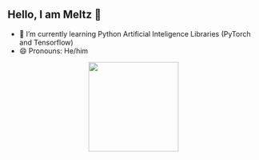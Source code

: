 ## Hello, I am Meltz 👋


- 🔭 I’m currently learning Python Artificial Inteligence Libraries (PyTorch and Tensorflow)
- 😄 Pronouns: He/him
  
<div align="center">
  <a href="https://github.com/meltzdev">
  <img height="180em" src="https://github-readme-stats.vercel.app/api?username=themeltz&show_icons=true&theme=dracula&include_all_commits=true&count_private=true"/>
</div>
  
